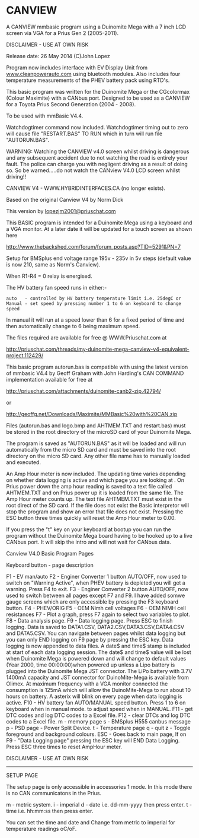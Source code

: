 # CANVIEW

A CANVIEW mmbasic program using a Duinomite Mega with a 7 inch LCD screen via VGA for a Prius Gen 2 (2005-2011).

DISCLAIMER - USE AT OWN RISK

Release date: 26 May 2014 (C)John Lopez

Program now includes interface with EV Display Unit from www.cleanpowerauto.com using bluetooth modules. Also includes four temperature measurements of the PHEV
battery pack using RTD's.

This basic program was written for the Duinomite Mega or the CGcolormax (Colour Maximite) with a CANbus port. Designed to be used as a CANVIEW
for a Toyota Prius Second Generation (2004 - 2008).

To be used with mmBasic V4.4.

Watchdogtimer command now included. Watchdogtimer timing out to zero will cause file "RESTART.BAS" TO RUN which in turn will run file "AUTORUN.BAS".

WARNING: Watching the CANVIEW v4.0 screen whilst driving is dangerous and any subsequent 
accident due to not watching the road is entirely your fault. The police can charge you with 
negligent driving as a result of doing so. So be warned.....do not watch the CANview V4.0 LCD 
screen whilst driving!!

CANVIEW V4 - WWW.HYBRIDINTERFACES.CA (no longer exists).
 
Based on the original Canview V4 by Norm Dick

This version by lopezjm2001@priuschat.com

This BASIC program is intended for a Duinomite Mega using a keyboard and a VGA monitor.
At a later date it will be updated for a touch screen as shown here

http://www.thebackshed.com/forum/forum_posts.asp?TID=5291&PN=7

Setup for BMSplus end voltage range 195v - 235v in 5v steps (default value is now 210, 
same as Norm's Canview). 

When R1-R4 = 0 relay is energised.

The HV battery fan speed runs in either:-
  
	auto   - controlled by HV battery temperature limit i.e. 25degC or
	Manual - set speed by pressing number 1 to 6 on keyboard to change speed

In manual it will run at a speed lower than 6 for a fixed period of time and then 
automatically change to 6 being maximum speed.
 
The files required are available for free @ WWW.Priuschat.com at

http://priuschat.com/threads/my-duinomite-mega-canview-v4-equivalent-project.112429/

This basic program autorun.bas is compatible with using the latest version of mmbasic V4.4 by Geoff Graham with 
John Harding's CAN COMMAND implementation available for free at
 
http://priuschat.com/attachments/duinomite-canb2-zip.42794/

or
 
http://geoffg.net/Downloads/Maximite/MMBasic%20with%20CAN.zip

Files (autorun.bas and logo.bmp and AHTMEM.TXT and restart.bas) must be stored in the root directory of the microSD card of your Duinomite Mega.

The program is saved as "AUTORUN.BAS" as it will be loaded and will run automatically 
from the micro SD card and must be saved into the root directory on the micro SD card. Any other 
file name has to manually loaded and executed.

An Amp Hour meter is now included. The updating time varies depending on whether data logging is active and which page you are looking at . 
On Prius power down the amp hour reading is saved to a text file called AHTMEM.TXT and on Prius power up it is loaded from the same file.
The Amp Hour meter counts up. The text file AHTMEM.TXT must exist in the root direct of the SD card. If the file does not exist the Basic interpretor 
will stop the program and show an error that file does not exist. Pressing the ESC button three times quickly will reset the Amp Hour meter to 0.00.

If you press the "t" key on your keyboard at bootup you can run the program without
the Duinomite Mega board having to be hooked up to a live CANbus port. It will skip the intro and
will not wait for CANbus data.

Canview V4.0 Basic Program Pages

Keyboard button - page description

F1  - EV man/auto
F2  - Enginer Converter 1 button AUTO/OFF, now used to switch on "Warning Active", when PHEV battery
      is depleted you will get a warning. Press F4 to exit.
F3  - Enginer Converter 2 button AUTO/OFF, now used to switch between all pages except F7 and F9. I have added somwe gauge screens which are only accessible
      by pressing the F3 keyboard button.
F4  - PHEV/ORIG 
F5  - OEM Nimh cell voltages
F6  - OEM NIMH cell resistances
F7  - Plot a graph, press F7 again to select two variables to plot.
F8  - Data analysis page. 
F9  - Data logging page. Press ESC to finish logging. Data is saved to DATA1.CSV, DATA2.CSV,DATA3.CSV,DATA4.CSV and DATA5.CSV.
       You can navigate between pages whilst data logging but you can only END logging on F9 page by pressing the ESC key. 
        Data logging is now appended to data files. A date$ and time$ stamp is included at start of each data logging session. 
        The date$ and time$ value will be lost when Duinomite Mega is powered down and will change to default values (Year 2000, time 00:00:00)when powered up 
         unless a Lipo battery is plugged into the Duinomite Mega JST connector.
        The LiPo battery with 3.7V 1400mA capacity and JST connector for DuinoMite-Mega is available
         from Olimex. At maximum frequency with a VGA monitor connected the consumption is 125mA which
         will allow the DuinoMite-Mega to run about 10 hours on battery.
         A asterix will blink on every page when data logging is active.
F10 - HV battery fan AUTO/MANUAL speed button. Press 1 to 6 on keyboard when in manual mode.
         to adjust  speed when in MANUAL. 
F11 - get DTC codes and log DTC codes to a Excel file.
F12 - clear DTCs and log DTC codes to a Excel file.
m  -  memory page
s     - BMSplus H555 canbus message
p     - PSD page - Power Split Device.
t     - Temperature page
q     - quit
z     - Toggle foreground and background colours.
ESC - Goes back to main page, If on F9 - "Data Logging page" pressing the ESC key will END Data Logging. Press ESC three times to reset AmpHour meter.

DISCLAIMER - USE AT OWN RISK

------------------------------------------------------------------------------------------------------

SETUP PAGE

The setup page is only accessible in accessories 1 mode. In this mode there is no CAN communicatons in the Prius.

m - metric system.
i - imperial
d - date i.e. dd-mm-yyyy then press enter.
t - time i.e. hh:mm:ss then press enter.

You can set the time and date and Change from metric to imperial for temperature readings oC/oF. 





